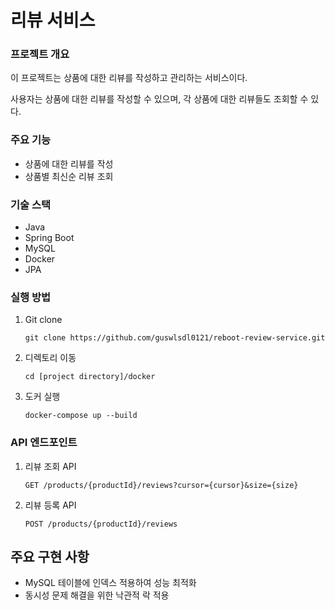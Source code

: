 # 리뷰 서비스

### 프로젝트 개요

이 프로젝트는 상품에 대한 리뷰를 작성하고 관리하는 서비스이다.

사용자는 상품에 대한 리뷰를 작성할 수 있으며, 각 상품에 대한 리뷰들도 조회할 수 있다.

### 주요 기능
- 상품에 대한 리뷰를 작성
- 상품별 최신순 리뷰 조회

### 기술 스택
- Java
- Spring Boot
- MySQL
- Docker
- JPA

### 실행 방법

1. Git clone
    ```
    git clone https://github.com/guswlsdl0121/reboot-review-service.git
    ```
2. 디렉토리 이동

    ```
    cd [project directory]/docker
    ```

3. 도커 실행
    ``` 
    docker-compose up --build
    ```

### API 엔드포인트

1. 리뷰 조회 API
    ```
    GET /products/{productId}/reviews?cursor={cursor}&size={size}
    ```

2. 리뷰 등록 API
    ```
    POST /products/{productId}/reviews
    ```

## 주요 구현 사항

- MySQL 테이블에 인덱스 적용하여 성능 최적화
- 동시성 문제 해결을 위한 낙관적 락 적용